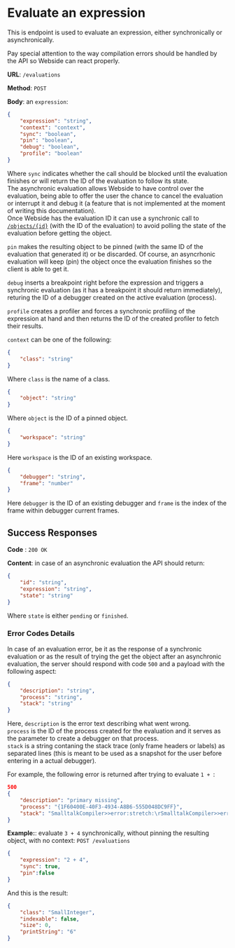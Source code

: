 # Evaluate an expression
This is endpoint is used to evaluate an expression, either synchronically or asynchronically.

Pay special attention to the way compilation errors should be handled by the API so Webside can react properly.

**URL**: `/evaluations`

**Method**: `POST`

**Body**: an `expression`:

```json
{
    "expression": "string",
    "context": "context",
    "sync": "boolean",
    "pin": "boolean",
    "debug": "boolean",
    "profile": "boolean"
}
```
Where `sync` indicates whether the call should be blocked until the evaluation finishes or will return the ID of the evaluation to follow its state.  
The asynchronic evaluation allows Webside to have control over the evaluation, being able to offer the user the chance to cancel the evaluation or interrupt it and debug it (a feature that is not implemented at the moment of writing this documentation).  
Once Webside has the evaluation ID it can use a synchronic call to [`/objects/{id}`](../objects/id/get.md) (with the ID of the evaluation) to avoid polling the state of the evaluation before getting the object.

`pin` makes the resulting object to be pinned (with the same ID of the evaluation that generated it) or be discarded. Of course, an asyncrhonic evaluation will keep (pin) the object once the evaluation finishes so the client is able to get it.

`debug` inserts a breakpoint right before the expression and triggers a synchronic evaluation (as it has a breakpoint it should return immediately), returing the ID of a debugger created on the active evaluation (process).

`profile` creates a profiler and forces a synchronic profiling of the expression at hand and then returns the ID of the created profiler to fetch their results.

`context` can be one of the following:

```json
{
    "class": "string"
}
```
Where `class` is the name of a class.

```json
{
    "object": "string"
}
```
Where `object` is the ID of a pinned object.

```json
{
    "workspace": "string"
}
```
Here `workspace` is the ID of an existing workspace.

```json
{
    "debugger": "string",
    "frame": "number"
}
```
Here `debugger` is the ID of an existing debugger and `frame` is the index of the frame within debugger current frames. 

## Success Responses

**Code** : `200 OK`

**Content**: in case of an asynchronic evaluation the API should return:
```json
{
    "id": "string",
    "expression": "string",
    "state": "string"
}
```
Where `state` is either `pending` or `finished`.

### Error Codes Details
In case of an evaluation error, be it as the response of a synchronic evaluation or as the result of trying the get the object after an asynchronic evaluation, the server should respond with code `500` and a payload with the following aspect:
```json
{
	"description": "string",
	"process": "string",
	"stack": "string"
}
```
Here, `description` is the error text describing what went wrong.  
`process` is the ID of the process created for the evaluation and it serves as the parameter to create a debugger on that process.  
`stack` is a string contaning the stack trace (only frame headers or labels) as separated lines (this is meant to be used as a snapshot for the user before entering in a actual debugger).

For example, the following error is returned after trying to evaluate `1 + `:

```json
500
{
	"description": "primary missing",
	"process": "{1F60400E-40F3-4934-A8B6-555D048DC9FF}",
	"stack": "SmalltalkCompiler>>error:stretch:\rSmalltalkCompiler>>error: 'primary missing' at: 3 \rSmalltalkParser>>error: 'primary missing' at: 3 \rSmalltalkParser>>error: 'primary missing' \rSmalltalkParser>>binaryMessage:\rSmalltalkParser>>binarySequence:\rSmalltalkParser>>expression\rSmalltalkParser>>statement\rSmalltalkParser>>statements\rSmalltalkParser>>addStatementsTo:\rSmalltalkParser>>addBodyTo:\rSmalltalkParser>>headlessMethod\rSmalltalkCompiler>>parseExpression\r[] in SmalltalkCompiler>>compileExpression:\rObject(BlockClosure)>>setUnwind:\rBlockClosure>>ensure:\rProcess>>useExceptionHandler:while:\rBlockClosure>>on:do:\rCompiler>>protect:\rSmalltalkCompiler>>compileExpression: '1 +' \rCompiler>>evaluate: '1 +' for: nil \r[] in Compiler>>evaluate:for:ifFail:\rObject(BlockClosure)>>setUnwind:\rBlockClosure>>ensure:\rProcess>>useExceptionHandler:while:\rBlockClosure>>on:do:\rCompiler>>evaluate: '1 +' for: nil ifFail: nil \r[] in WebsideEvaluation>>evaluate\r[] in WebsideEvaluation>>evaluateBlock:\rMessageSend(Message)>>performOn:\rMessageSend>>perform\rMessageSend>>evaluate\rProcess>>privatePerform:\rProcess>>basicEvaluate:\rMessageSend>>newProcess\r"
}
```

**Example:**: evaluate `3 + 4` synchronically, without pinning the resulting object, with no context:
`POST /evaluations`
```json
{
    "expression": "2 + 4",
    "sync": true,
    "pin":false
}
```

And this is the result:
```json
{
    "class": "SmallInteger",
    "indexable": false,
    "size": 0,
    "printString": "6"
}
```